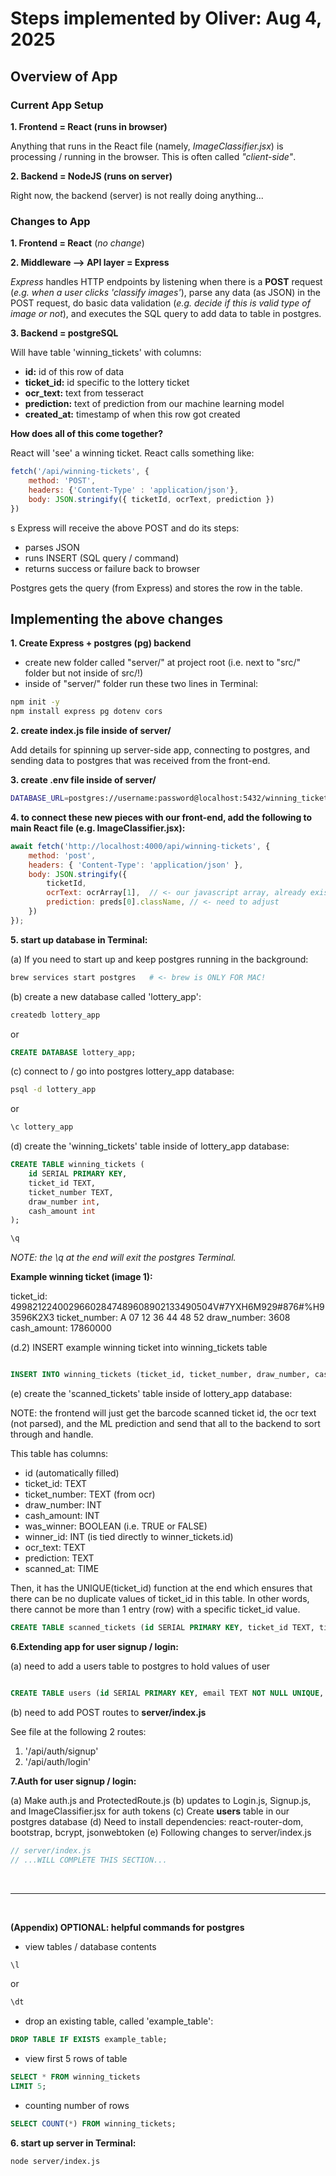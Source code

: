 # Steps implemented by Oliver: Aug 4, 2025 

## Overview of App 

### Current App Setup 

**1. Frontend = React (runs in browser)** 

Anything that runs in the React file (namely, *ImageClassifier.jsx*) is processing / running in the browser. This is often called *"client-side"*. 

**2. Backend = NodeJS (runs on server)**

Right now, the backend (server) is not really doing anything... 

### Changes to App 

**1. Frontend = React** (*no change*)

**2. Middleware --> API layer = Express** 

*Express* handles HTTP endpoints by listening when there is a **POST** request (*e.g. when a user clicks 'classify images'*), parse any data (as JSON) in the POST request, do basic data validation (*e.g. decide if this is valid type of image or not*), and executes the SQL query to add data to table in postgres. 

**3. Backend = postgreSQL**

Will have table 'winning_tickets' with columns: 

- **id:** id of this row of data 
- **ticket_id:** id specific to the lottery ticket 
- **ocr_text:** text from tesseract 
- **prediction:** text of prediction from our machine learning model 
- **created_at:** timestamp of when this row got created 

**How does all of this come together?** 

React will 'see' a winning ticket. React calls something like: 

```javascript
fetch('/api/winning-tickets', {
    method: 'POST',
    headers: {'Content-Type' : 'application/json'},
    body: JSON.stringify({ ticketId, ocrText, prediction })
})
```
s
Express will receive the above POST and do its steps: 

- parses JSON
- runs INSERT (SQL query / command) 
- returns success or failure back to browser 

Postgres gets the query (from Express) and stores the row in the table. 

## Implementing the above changes 

**1. Create Express + postgres (pg) backend**

- create new folder called "server/" at project root (i.e. next to "src/" folder but not inside of src/!)
- inside of "server/" folder run these two lines in Terminal:

```bash
npm init -y 
npm install express pg dotenv cors
```

**2. create index.js file inside of server/**

Add details for spinning up server-side app, connecting to postgres, and sending data to postgres that was received from the front-end. 

**3. create .env file inside of server/**

```bash
DATABASE_URL=postgres://username:password@localhost:5432/winning_tickets
```

**4. to connect these new pieces with our front-end, add the following to main React file (e.g. ImageClassifier.jsx):**

```javascript
await fetch('http://localhost:4000/api/winning-tickets', {
    method: 'post',
    headers: { 'Content-Type': 'application/json' },
    body: JSON.stringify({
        ticketId,
        ocrText: ocrArray[1],  // <- our javascript array, already exists!
        prediction: preds[0].className, // <- need to adjust 
    })
});
```

**5. start up database in Terminal:**

(a) If you need to start up and keep postgres running in the background: 

```bash
brew services start postgres   # <- brew is ONLY FOR MAC! 
```

(b) create a new database called 'lottery_app':

```bash
createdb lottery_app 
```

or 

```sql
CREATE DATABASE lottery_app;
```

(c) connect to / go into postgres lottery_app database: 

```bash
psql -d lottery_app
```

or 

```sql
\c lottery_app
```


(d) create the 'winning_tickets' table inside of lottery_app database:

```sql
CREATE TABLE winning_tickets (
    id SERIAL PRIMARY KEY, 
    ticket_id TEXT,
    ticket_number TEXT, 
    draw_number int,
    cash_amount int
);

\q
```

*NOTE: the \q at the end will exit the postgres Terminal.*

**Example winning ticket (image 1):**

ticket_id: 49982122400296602847489608902133490504V#7YXH6M929#876#%H93596K2X3
ticket_number: A 07 12 36 44 48 52
draw_number: 3608
cash_amount: 17860000


(d.2) INSERT example winning ticket into winning_tickets table 

```sql

INSERT INTO winning_tickets (ticket_id, ticket_number, draw_number, cash_amount) VALUES ('49982122400296602847489608902133490504V#7YXH6M929#876#%H93596K2X3', 'A 07 12 36 44 48 52', 3608, 17860000);

```

(e) create the 'scanned_tickets' table inside of lottery_app database: 

NOTE: the frontend will just get the barcode scanned ticket id, the ocr text (not parsed), and the ML prediction and send that all to the backend to sort through and handle. 

This table has columns:     
- id (automatically filled) 
- ticket_id: TEXT 
- ticket_number: TEXT (from ocr)
- draw_number: INT 
- cash_amount: INT
- was_winner: BOOLEAN (i.e. TRUE or FALSE)
- winner_id: INT (is tied directly to winner_tickets.id)
- ocr_text: TEXT 
- prediction: TEXT 
- scanned_at: TIME 

Then, it has the UNIQUE(ticket_id) function at the end which ensures that there can be no duplicate values of ticket_id in this table. In other words, there cannot be more than 1 entry (row) with a specific ticket_id value. 

```sql
CREATE TABLE scanned_tickets (id SERIAL PRIMARY KEY, ticket_id TEXT, ticket_number TEXT, draw_number INT, cash_amount INT, was_winner BOOLEAN NOT NULL DEFAULT FALSE, winner_id INTEGER REFERENCES winning_tickets(id), ocr_text TEXT, prediction TEXT, scanned_at TIMESTAMP DEFAULT NOW(), UNIQUE(ticket_id));
```

**6.Extending app for user signup / login:**


(a) need to add a users table to postgres to hold values of user 

```sql

CREATE TABLE users (id SERIAL PRIMARY KEY, email TEXT NOT NULL UNIQUE, password_hash TEXT NOT NULL, created_at TIMESTAMP NOT NULL DEFAULT NOW());

```

(b) need to add POST routes to **server/index.js**

See file at the following 2 routes: 
1. '/api/auth/signup' 
2. '/api/auth/login'

**7.Auth for user signup / login:**

(a) Make auth.js and ProtectedRoute.js 
(b) updates to Login.js, Signup.js, and ImageClassifier.jsx for auth tokens 
(c) Create **users** table in our postgres database 
(d) Need to install dependencies: react-router-dom, bootstrap, bcrypt, jsonwebtoken
(e) Following changes to server/index.js 

```js
// server/index.js 
// ...WILL COMPLETE THIS SECTION...
```


<br>
<hr>
<br>

**(Appendix) OPTIONAL: helpful commands for postgres**

- view tables / database contents 

```sql
\l
```

or 

```sql
\dt
```

- drop an existing table, called 'example_table': 

```sql
DROP TABLE IF EXISTS example_table;
```

- view first 5 rows of table 

```sql
SELECT * FROM winning_tickets
LIMIT 5;
```

- counting number of rows 

```sql
SELECT COUNT(*) FROM winning_tickets;
```


**6. start up server in Terminal:**

```bash
node server/index.js
```
